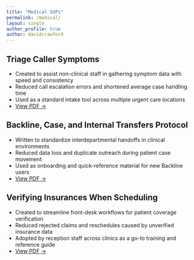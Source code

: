 ```yaml
---
title: "Medical SOPs"
permalink: /medical/
layout: single
author_profile: true
author: davidcrawford
---
```


## Triage Caller Symptoms

- Created to assist non-clinical staff in gathering symptom data with speed and consistency
- Reduced call escalation errors and shortened average case handling time
- Used as a standard intake tool across multiple urgent care locations
- [View PDF →](/assets/docs/triage.pdf)

## Backline, Case, and Internal Transfers Protocol

- Written to standardize interdepartmental handoffs in clinical environments
- Reduced data loss and duplicate outreach during patient case movement
- Used as onboarding and quick-reference material for new Backline users
- [View PDF →](/assets/docs/backline.pdf)

## Verifying Insurances When Scheduling

- Created to streamline front-desk workflows for patient coverage verification
- Reduced rejected claims and reschedules caused by unverified insurance data
- Adopted by reception staff across clinics as a go-to training and reference guide
- [View PDF →](/assets/docs/insurances.pdf)